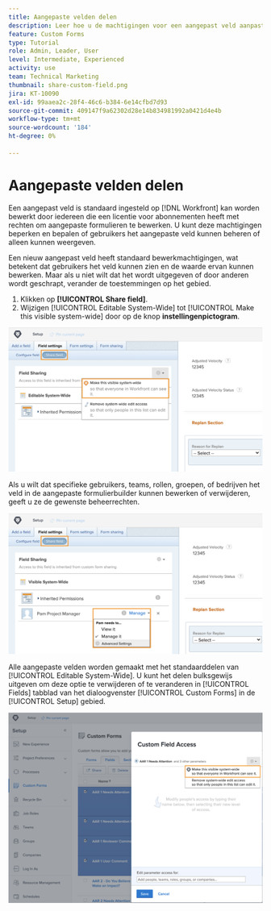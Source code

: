 ```yaml
---
title: Aangepaste velden delen
description: Leer hoe u de machtigingen voor een aangepast veld aanpast om te bepalen of gebruikers het aangepaste veld kunnen beheren of alleen kunnen weergeven.
feature: Custom Forms
type: Tutorial
role: Admin, Leader, User
level: Intermediate, Experienced
activity: use
team: Technical Marketing
thumbnail: share-custom-field.png
jira: KT-10090
exl-id: 99aaea2c-28f4-46c6-b384-6e14cfbd7d93
source-git-commit: 409147f9a62302d28e14b834981992a0421d4e4b
workflow-type: tm+mt
source-wordcount: '184'
ht-degree: 0%

---
```


# Aangepaste velden delen

Een aangepast veld is standaard ingesteld op [!DNL Workfront] kan worden bewerkt door iedereen die een licentie voor abonnementen heeft met rechten om aangepaste formulieren te bewerken. U kunt deze machtigingen beperken en bepalen of gebruikers het aangepaste veld kunnen beheren of alleen kunnen weergeven.

Een nieuw aangepast veld heeft standaard bewerkmachtigingen, wat betekent dat gebruikers het veld kunnen zien en de waarde ervan kunnen bewerken. Maar als u niet wilt dat het wordt uitgegeven of door anderen wordt geschrapt, verander de toestemmingen op het gebied.

1. Klikken op **[!UICONTROL Share field]**.
1. Wijzigen [!UICONTROL Editable System-Wide] tot [!UICONTROL Make this visible system-wide] door op de knop **instellingenpictogram**.

![[!UICONTROL Make this visible system-wide] in de [!UICONTROL Share field] subtab](assets/custom-forms-field-sharing-1.png)

Als u wilt dat specifieke gebruikers, teams, rollen, groepen, of bedrijven het veld in de aangepaste formulierbuilder kunnen bewerken of verwijderen, geeft u ze de gewenste beheerrechten.

![[!UICONTROL Share field] subtab in het dialoogvenster [!UICONTROL Field settings] tabblad in de aangepaste formulierbuilder](assets/custom-forms-field-sharing-2.png)

Alle aangepaste velden worden gemaakt met het standaarddelen van [!UICONTROL Editable System-Wide]. U kunt het delen bulksgewijs uitgeven om deze optie te verwijderen of te veranderen in [!UICONTROL Fields] tabblad van het dialoogvenster [!UICONTROL Custom Forms] in de [!UICONTROL Setup] gebied.

![[!UICONTROL Custom Field Access] venster](assets/custom-forms-field-sharing-3.png)
